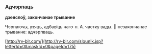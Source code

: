 ### Адчэрпаць
**дзеяслоў, закончанае трыванне**

Чэрпаючы, узяць, адбавіць чаго-н. А. частку вады. || незакончанае трыванне: адчэрпваць.

<a rel="author">[http://rv-blr.com/](http://rv-blr.com/slounik.jsp?letterId=0&maskId=0&pageId=175)</a>
